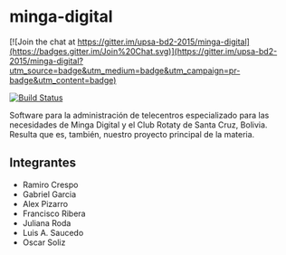 # minga-digital

[![Join the chat at https://gitter.im/upsa-bd2-2015/minga-digital](https://badges.gitter.im/Join%20Chat.svg)](https://gitter.im/upsa-bd2-2015/minga-digital?utm_source=badge&utm_medium=badge&utm_campaign=pr-badge&utm_content=badge)

[![Build Status](https://travis-ci.org/upsa-bd2-2015/minga-digital.svg?branch=master)](https://travis-ci.org/upsa-bd2-2015/minga-digital)

Software para la administración de telecentros especializado para las necesidades de Minga Digital y el Club Rotaty de Santa Cruz, Bolivia.
Resulta que es, también, nuestro proyecto principal de la materia.

## Integrantes

* Ramiro Crespo
* Gabriel Garcia
* Alex Pizarro
* Francisco Ribera
* Juliana Roda
* Luis A. Saucedo
* Oscar Soliz
